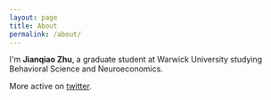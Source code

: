 ```yaml
---
layout: page
title: About
permalink: /about/
---
```


I'm **Jianqiao Zhu**, a graduate student at Warwick University studying Behavioral Science and Neuroeconomics. 

More active on [twitter](http://twitter.com/JQ_Zhu).
